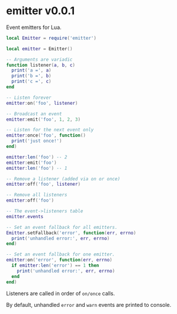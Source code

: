 # emitter v0.0.1

Event emitters for Lua.

```lua
local Emitter = require('emitter')

local emitter = Emitter()

-- Arguments are variadic
function listener(a, b, c)
  print('a =', a)
  print('b =', b)
  print('c =', c)
end

-- Listen forever
emitter:on('foo', listener)

-- Broadcast an event
emitter:emit('foo', 1, 2, 3)

-- Listen for the next event only
emitter:once('foo', function()
  print('just once!')
end)

emitter:len('foo') -- 2
emitter:emit('foo')
emitter:len('foo') -- 1

-- Remove a listener (added via on or once)
emitter:off('foo', listener)

-- Remove all listeners
emitter:off('foo')

-- The event->listeners table
emitter.events

-- Set an event fallback for all emitters.
Emitter.setFallback('error', function(err, errno)
  print('unhandled error:', err, errno)
end)

-- Set an event fallback for one emitter.
emitter:on('error', function(err, errno)
  if emitter:len('error') == 1 then
    print('unhandled error:', err, errno)
  end
end)
```

Listeners are called in order of `on/once` calls.

By default, unhandled `error` and `warn` events are printed to console.

